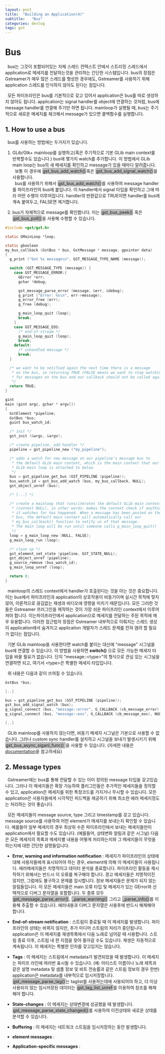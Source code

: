```yaml
---
layout: post
title:  "Building an Application(4)"
subtitle:   "Bus"
categories: devlog
tags: gst
---
```


<style>
.fill_color {background-color:rgba(164,164,164,0.7);border-radius:4px;padding:2px;}
.blue_l {color:#323C73;}
</style>

# __Bus__

&nbsp; bus는 그것이 포함되어있는 자체 스레드 컨텍스트 안에서 스트리밍 스레드에서 application로 메세지를 전달하는것을 관리하는 간단한 시스템입니다. bus의 장점은 Gstreamer가 매우 많은 스레드를 형성한 경우에도, Gstreamer를 사용하기 위해 application 스레드를 인식하지 않아도 된다는 점입니다.

&nbsp; 모든 파이프라인은 bus를 기본적으로 갖고 있어서 application은 bus를 따로 생성하지 않아도 됩니다. application는 signal handler를 object에 연결하는 것처럼, bus에 message handler를 연결해 주기만 하면 됩니다. mainloop가 실행될 때, bus는 주기적으로 새로운 메세지를 체크해서 message가 있으면 콜백함수를 실행합니다.

## __1. How to use a bus__

&nbsp; bus를 사용하는 방법에는 두가지가 있습니다.

1. GLib/Gtk+ mainloop를 실행하고(혹은 주기적으로 기본 GLib main context를 반복할수도 있습니다.) bus에 몇가지 watch를 추가합니다. 이 방법에서 GLib main loop는 bus의 새 메세지를 확인하고 message가 있을 때마다 알려줍니다.  
&nbsp; 보통 이 경우에 <span class="fill_color">gst_bus_add_watch()</span>혹은 <span class="fill_color">gst_bus_add_signal_watch()</span>를 사용합니다.  
&nbsp; bus를 사용하기 위해서  <span class="fill_color">gst_bus_add_watch()</span>를 사용하여 message handler를 파이프라인의 bus에 붙입니다. 이 handler에서 signal 타입을 확인하고 그에 따라 어떤 수행이 이루어집니다. handler의 반환값으로 TRUE이면 handler를 bus에 계속 붙여두고, FALSE면 제거합니다.

2. bus가 자체적으로 message를 확인합니다. 이는 <span class="fill_color">gst_bus_peek()</span> 혹은 <span class="fill_color">gst_bus_poll()</span>을 사용해 수행할 수 있습니다.

```c
#include <gst/gst.h>

static GMainLoop *loop;

static gboolean
my_bus_callback (GstBus * bus, GstMessage * message, gpointer data)
{
  g_print ("Got %s message\n", GST_MESSAGE_TYPE_NAME (message));

  switch (GST_MESSAGE_TYPE (message)) {
    case GST_MESSAGE_ERROR:{
      GError *err;
      gchar *debug;

      gst_message_parse_error (message, &err, &debug);
      g_print ("Error: %s\n", err->message);
      g_error_free (err);
      g_free (debug);

      g_main_loop_quit (loop);
      break;
    }
    case GST_MESSAGE_EOS:
      /* end-of-stream */
      g_main_loop_quit (loop);
      break;
    default:
      /* unhandled message */
      break;
  }

  /* we want to be notified again the next time there is a message
   * on the bus, so returning TRUE (FALSE means we want to stop watching
   * for messages on the bus and our callback should not be called again)
   */
  return TRUE;
}

gint
main (gint argc, gchar * argv[])
{
  GstElement *pipeline;
  GstBus *bus;
  guint bus_watch_id;

  /* init */
  gst_init (&argc, &argv);

  /* create pipeline, add handler */
  pipeline = gst_pipeline_new ("my_pipeline");

  /* adds a watch for new message on our pipeline's message bus to
   * the default GLib main context, which is the main context that our
   * GLib main loop is attached to below
   */
  bus = gst_pipeline_get_bus (GST_PIPELINE (pipeline));
  bus_watch_id = gst_bus_add_watch (bus, my_bus_callback, NULL);
  gst_object_unref (bus);

  /* [...] */

  /* create a mainloop that runs/iterates the default GLib main context
   * (context NULL), in other words: makes the context check if anything
   * it watches for has happened. When a message has been posted on the
   * bus, the default main context will automatically call our
   * my_bus_callback() function to notify us of that message.
   * The main loop will be run until someone calls g_main_loop_quit()
   */
  loop = g_main_loop_new (NULL, FALSE);
  g_main_loop_run (loop);

  /* clean up */
  gst_element_set_state (pipeline, GST_STATE_NULL);
  gst_object_unref (pipeline);
  g_source_remove (bus_watch_id);
  g_main_loop_unref (loop);

  return 0;
}
```

&nbsp; mainloop의 스레드 context에서 handler가 호출된다는 것을 아는 것은 중요합니다. 이는 bus에서 파이프라인과 application의 상호작용이 비동기이며 실시간 목적에 맞지 않아, 이론적으로 끊김없는 재생과 비디오에 영향을 미치기 때문입니다. 모든 그러한 것들은 Gstreamer 프러그인을 제작하는 것이 가장 쉬운 파이프라인 context에서 이루어져야 합니다. 이는파이프라인에서 application으로 메세지를 전달하는 주된 목적에 매우 유용합니다. 이러한 접근법의 장점은 Gstreamer 내부적으로 이뤄지는 스레드 생성이 application에서 숨겨지고 application 개발자가 스레드 문제를 전혀 염려 할 필요가 없다는 점입니다.

&nbsp; 기본 GLib mainloop을 사용한다면 watch를 붙이는 대신에 "message" 시그널을 bus에 연결할 수 있습니다. 이 방법을 사용하면 __switch()__ 으로 모든 가능한 메세지 타입을 바꿀 필요가 없습니다. 단지 "message::\<type>"의 형식으로 관심 있는 시그널을 연결하면 되고, 여기서 \<type>은 특별한 메세지 타입입니다.

&nbsp; 위 내용은 다음과 같이 쓰여질 수 있습니다.
```c
GstBus *bus;

[..]

bus = gst_pipeline_get_bus (GST_PIPELINE (pipeline));
gst_bus_add_signal_watch (bus);
g_signal_connect (bus, "message::error", G_CALLBACK (cb_message_error), NULL);
g_signal_connect (bus, "message::eos", G_CALLBACK (cb_message_eos), NULL);

[..]
```

&nbsp; GLib mainloop를 사용하지 않는다면, 비동기 메세지 시그널은 기본으로 사용할 수 없습니다. 그러나 custom sync handler를 설치하고 시그널을 보내기 발생시키기 위해 <span class="fill_color">gst_bus_async_siganl_func() </span>을 사용할 수 있습니다. (자세한 내용은 [documentation](https://gstreamer.freedesktop.org/data/doc/gstreamer/stable/gstreamer/html/GstBus.html)을 참고하세요)

## __2. Message types__

&nbsp; Gstreamer에는 bus를 통해 전달할 수 있는 이미 정의된 message 타입을 갖고있습니다. 그러나 이 메세지들은 확장 가능하여 플러그인들은 추가적인 메세지들을 정의할 수 있고, application은 메세지를 위한 특정코드를 가지거나 무시할 수 있습니다. 모든 application은 사용자들에게 시각적인 피드백을 제공하기 위해 최소한 에러 메세지정도는 처리하는 것이 좋습니다.

&nbsp; 모든 메세지들이 message source, type 그리고 timestamp를 갖고 있습니다. message source를 사용하여 어떤 element가 메세지를 보내는지 확인할 수 있습니다. 예를들어 일부 메세지의 경우 최상위 수준 파이프라인에서 보내는 메세지들만이 application에서 필요할 수도 있습니다. (예를들어, 상태변화 알림과 같은 시그널) 다음은 모든 메세지의 목록과 메세지별 내용을 어떻게 처리하는지와 그 메세지들이 무엇을 하는지에 대한 간단한 설명들입니다.

- __Error, warning and information notification__ : 메세지가 파이프라인의 상태에 대해 사용자들에게 표시되어야 하는 경우, element에 의해 이 메세지들이 사용됩니다. 에러메세지들은 치명적이고 데이터 분석을 종료합니다. 파이프라인 활동을 재시작하기 위해서는 반드시 이 오류를 복구해야 합니다. 경고 메세지들은 치명적이진 않지만, 그럼에도 불구하고 문제를 암시합니다. 정보 메세지들은 문제가 되지 않는 알림들입니다. 이 모든 메세지들은 main 오류 타입 및 메세지가 있는 GError와 선택적으로 디버그 문자열을 포함합니다. 두 종류 모두 <span class="fill_color">gst_message_parse_error()</span>, <span class="fill_color">_parse_warning()</span> 그리고 <span class="fill_color">_parse_info()</span>를 이용해 추출할 수 있습니다. 에러내용과 디버그 문자열은 사용후에 반드시 해제해야 합니다.

- __End-of-stream notification__ : 스트림이 종료될 때 이 메세지를 발생합니다. 파이프라인의 상태는 바뀌지 않지만, 추가 미디어 스트림의 처리가 중단됩니다. application은 이 메세지를 재생목록에서 다음 노래로 넘어갈 때 사용합니다. 스트림 종료 이후, 스트림 내 한 지점을 찾아 돌아갈 수도 있습니다. 재생은 자동적으로 계속됩니다. 이 메세지는 특별한 인자를 갖고있지는 않습니다.

- __Tags__ : 이 메세지는 스트림에서 metadata가 발견되었을 때 발생합니다. 이 메세지는 파이프 라인에 여러번 표시될 수 있습니다. (예: 아티스트 이름이나 노래 제목과 같은 설명 metadata 및 샘플 정보 및 비트 전송률과 같은 스트림 정보의 경우 한번) application은 metadata를 내부적으로 임시저장합니다. <span class="fill_color">gst_message_parse_tag()</span>는 taglist를 사용하는데에 사용되어야 하고, 더 이상 사용되지 않는 임시저장된 데이터는 <span class="fill_color">gst_tag_list_unref</span>를 이용하여 참조를 해제해야 합니다.

- __State-changes__ : 이 메세지는 상태변경에 성공했을 때 발생합니다. <span class="fill_color">gst_message_parse_state_changed()</span>를 사용하여 이전상태와 새로운 상태를 분석할 수 있습니다.

- __Buffering__ : 이 메세지는 네트워크 스트림을 임시저장하는 동안 발생합니다. 

- __element messages__ :

- __Application-specific messages__ :